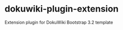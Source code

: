 dokuwiki-plugin-extension
=========================

Extension plugin for DokuWiki Bootstrap 3.2 template
